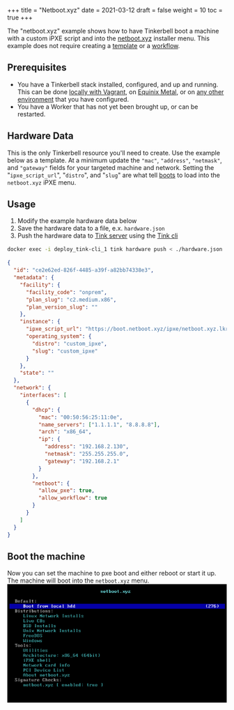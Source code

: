 +++
title = "Netboot.xyz"
date = 2021-03-12
draft = false
weight = 10
toc = true
+++

The "netboot.xyz" example shows how to have Tinkerbell boot a machine with a custom iPXE script and into the [netboot.xyz](https://netboot.xyz/) installer menu.
This example does not require creating a [template](https://docs.tinkerbell.org/templates/) or a [workflow](https://docs.tinkerbell.org/workflows/working-with-workflows/).

## Prerequisites

- You have a Tinkerbell stack installed, configured, and up and running.
  This can be done [locally with Vagrant](https://docs.tinkerbell.org/setup/), on [Equinix Metal](https://docs.tinkerbell.org/setup/), or on [any other environment](https://docs.tinkerbell.org/setup/on-bare-metal-with-docker/) that you have configured.
- You have a Worker that has not yet been brought up, or can be restarted.

## Hardware Data

This is the only Tinkerbell resource you'll need to create.
Use the example below as a template.
At a minimum update the `"mac"`, `"address"`, `"netmask"`, and `"gateway"` fields for your targeted machine and network.
Setting the "`ipxe_script_url`", "`distro`", and "`slug`" are what tell [boots](https://docs.tinkerbell.org/services/boots/) to load into the `netboot.xyz` iPXE menu.

## Usage

1. Modify the example hardware data below
2. Save the hardware data to a file, e.x. `hardware.json`
3. Push the hardware data to [Tink server](https://docs.tinkerbell.org/services/tink-server/) using the [Tink cli](https://docs.tinkerbell.org/services/tink-cli/)

```bash
docker exec -i deploy_tink-cli_1 tink hardware push < ./hardware.json
```

```json
{
  "id": "ce2e62ed-826f-4485-a39f-a82bb74338e3",
  "metadata": {
    "facility": {
      "facility_code": "onprem",
      "plan_slug": "c2.medium.x86",
      "plan_version_slug": ""
    },
    "instance": {
      "ipxe_script_url": "https://boot.netboot.xyz/ipxe/netboot.xyz.lkrn",
      "operating_system": {
        "distro": "custom_ipxe",
        "slug": "custom_ipxe"
      }
    },
    "state": ""
  },
  "network": {
    "interfaces": [
      {
        "dhcp": {
          "mac": "00:50:56:25:11:0e",
          "name_servers": ["1.1.1.1", "8.8.8.8"],
          "arch": "x86_64",
          "ip": {
            "address": "192.168.2.130",
            "netmask": "255.255.255.0",
            "gateway": "192.168.2.1"
          }
        },
        "netboot": {
          "allow_pxe": true,
          "allow_workflow": true
        }
      }
    ]
  }
}
```

## Boot the machine

Now you can set the machine to pxe boot and either reboot or start it up.
The machine will boot into the `netboot.xyz` menu.
![netboot-menu.png](images/netboot-menu.png#1)
